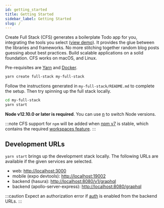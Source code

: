 ```yaml
---
id: getting_started
title: Getting Started
sidebar_label: Getting Started
slug: /
---
```


Create Full Stack (CFS) generates a boilerplate Todo app for you, integrating the tools you select ([view demo](http://demo-full-stack.com/)). It provides the glue between the libraries and frameworks. No more stitching together random blog posts guessing about best practices. Build scalable applications on a solid foundation. CFS works on macOS, and Linux.

Pre-requisites are [Yarn](https://yarnpkg.com/getting-started/install#global-install) and [Docker](https://docs.docker.com/get-docker/).

```bash
yarn create full-stack my-full-stack
```

Follow the instructions generated in `my-full-stack/README.md` to complete the setup. Then try spinning up the full stack locally.

```bash
cd my-full-stack
yarn start
```

**Node v12.10.0 or later is required**. You can use [n](https://github.com/tj/n) to switch Node versions.

:::note
CFS support for `npm` will be added when [npm v7](https://blog.npmjs.org/post/626173315965468672/npm-v7-series-beta-release-and-semver-major) is stable, which contains the required [workspaces feature](https://github.com/npm/rfcs/blob/latest/accepted/0026-workspaces.md).
:::

## Development URLs

`yarn start` brings up the development stack locally. The following URLs are available if the given services are selected.

- web: [http://localhost:3000](http://localhost:3000)
- mobile (expo devtools): [http://localhost:19002](http://localhost:19002)
- backend (hasura): [http://localhost:8080/v1/graphql](http://localhost:8080/v1/graphql)
- backend (apollo-server-express): [http://localhost:8080/graphql](http://localhost:8080/graphql)

:::caution
Expect an authorization error if [auth](/docs/auth) is enabled from the backend URLs.
:::

